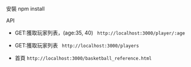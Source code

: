 安裝
npm install

API
- GET:獲取玩家列表，(age:35, 40)
``` http://localhost:3000/player/:age```

- GET:獲取玩家列表
``` http://localhost:3000/players```

- 首頁
```http://localhost:3000/basketball_reference.html```